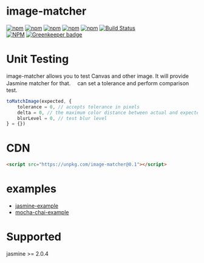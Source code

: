# image-matcher

[![npm](https://img.shields.io/npm/l/image-matcher.svg)](https://www.npmjs.com/package/image-matcher)
[![npm](https://img.shields.io/npm/v/image-matcher.svg)](https://www.npmjs.com/package/image-matcher)
[![npm](https://img.shields.io/npm/dm/image-matcher.svg)](https://www.npmjs.com/package/image-matcher)
[![npm](https://img.shields.io/npm/dy/image-matcher.svg)](https://www.npmjs.com/package/image-matcher)
[![npm](https://img.shields.io/npm/dt/image-matcher.svg)](https://www.npmjs.com/package/image-matcher)
[![Build Status](https://travis-ci.org/ota-meshi/image-matcher.svg?branch=master)](https://travis-ci.org/ota-meshi/image-matcher)  
[![NPM](https://nodei.co/npm/image-matcher.png?downloads=true&stars=true)](https://www.npmjs.com/package/image-matcher) [![Greenkeeper badge](https://badges.greenkeeper.io/ota-meshi/image-matcher.svg)](https://greenkeeper.io/)


# Unit Testing

image-matcher allows you to test Canvas and other image. It will provide Jasmine matcher for that.　 
can set a tolerance and perform comparison test.

```js
toMatchImage(expected, {
	tolerance = 0, // accepts tolerance in pixels
	delta = 0, // the maximum color distance between actual and expected
	blurLevel = 0, // test blur level
} = {})
```

# CDN

```html
<script src="https://unpkg.com/image-matcher@0.1"></script>
```

# examples 

* [jasmine-example](https://ota-meshi.github.io/image-matcher/examples/jasmine-example.html)  
* [mocha-chai-example](https://ota-meshi.github.io/image-matcher/examples/mocha-chai-example.html)  


# Supported
jasmine >= 2.0.4
